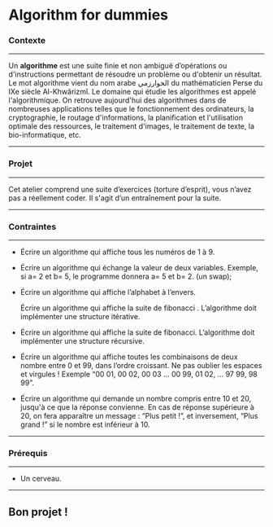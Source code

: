# Algorithm for dummies

### Contexte

---

Un **algorithme** est une suite finie et non ambiguë d’opérations ou d'instructions permettant de résoudre un problème ou d'obtenir un résultat.
Le mot algorithme vient du nom arabe الخوارزمي  du mathématicien Perse du IXe siècle Al-Khwârizmî. Le domaine qui étudie les algorithmes est appelé l'algorithmique. On retrouve aujourd'hui des algorithmes dans de nombreuses applications telles que le fonctionnement des ordinateurs, la cryptographie, le routage d'informations, la planification et l'utilisation optimale des ressources, le traitement d'images, le traitement de texte, la bio-informatique, etc.

---

### Projet

---

Cet atelier comprend une suite d’exercices (torture d’esprit), vous n’avez pas a réellement coder. Il s'agit d’un entraînement pour la suite.

---

### Contraintes

---

+ Écrire un algorithme qui affiche tous les numéros de 1 à 9.
    
+ Écrire un algorithme qui échange la valeur de deux variables. Exemple, si a= 2 et b= 5, le programme donnera a= 5 et b= 2. (un swap);
    
+ Écrire un algorithme qui affiche l’alphabet à l’envers.
    
	Écrire un algorithme qui affiche la suite de fibonacci . L’algorithme doit implémenter une structure itérative.
    
+ Écrire un algorithme qui affiche la suite de fibonacci. L’algorithme doit implémenter une structure récursive.
    
+ Écrire un algorithme qui affiche toutes les combinaisons de deux nombre entre 0 et 99, dans l’ordre croissant. Ne pas oublier les espaces et virgules ! Exemple “00 01, 00 02, 00 03 … 00 99, 01 02, … 97 99, 98 99”.
    
+ Écrire un algorithme qui demande un nombre compris entre 10 et 20, jusqu'à ce que la réponse convienne. En cas de réponse supérieure à 20, on fera apparaître un message : “Plus petit !”, et inversement, “Plus grand !” si le nombre est inférieur à 10.

---

### Prérequis 

---

+ Un cerveau.


---

## Bon projet !